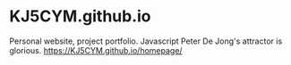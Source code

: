 # KJ5CYM.github.io
Personal website, project portfolio. Javascript Peter De Jong's attractor is glorious.
https://KJ5CYM.github.io/homepage/
